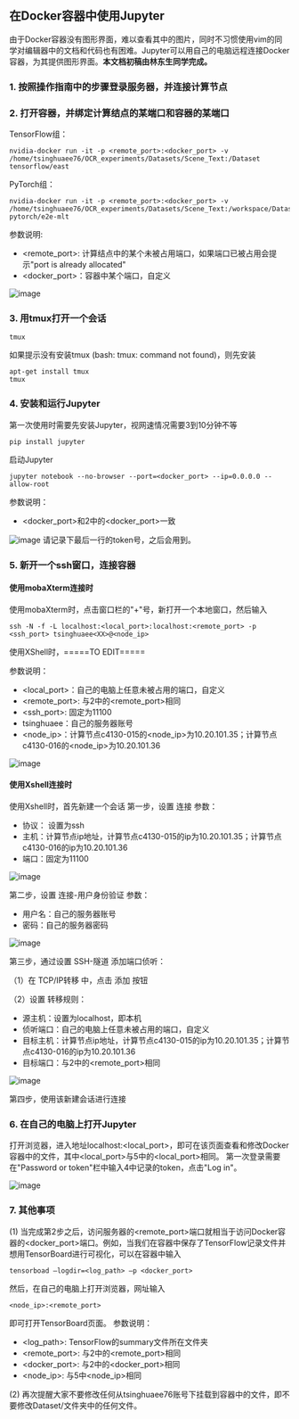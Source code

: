 ## 在Docker容器中使用Jupyter
由于Docker容器没有图形界面，难以查看其中的图片，同时不习惯使用vim的同学对编辑器中的文档和代码也有困难。Jupyter可以用自己的电脑远程连接Docker容器，为其提供图形界面。**本文档初稿由林东生同学完成。**

### 1. 按照操作指南中的步骤登录服务器，并连接计算节点

### 2. 打开容器，并绑定计算结点的某端口和容器的某端口
TensorFlow组：
```shell
nvidia-docker run -it -p <remote_port>:<docker_port> -v /home/tsinghuaee76/OCR_experiments/Datasets/Scene_Text:/Dataset tensorflow/east
```
PyTorch组：
```shell
nvidia-docker run -it -p <remote_port>:<docker_port> -v /home/tsinghuaee76/OCR_experiments/Datasets/Scene_Text:/workspace/Dataset pytorch/e2e-mlt
```
参数说明:
* <remote_port>: 计算结点中的某个未被占用端口，如果端口已被占用会提示"port is already allocated"
* <docker_port>：容器中某个端口，自定义

![image](https://github.com/RuijieJ/doc/blob/master/imgs/1.png)

### 3. 用tmux打开一个会话
```shell
tmux
```
如果提示没有安装tmux (bash: tmux: command not found)，则先安装
```shell
apt-get install tmux
tmux
```

### 4. 安装和运行Jupyter
第一次使用时需要先安装Jupyter，视网速情况需要3到10分钟不等
```shell
pip install jupyter
```
启动Jupyter
```shell
jupyter notebook --no-browser --port=<docker_port> --ip=0.0.0.0 --allow-root
```
参数说明：
* <docker_port>和2中的<docker_port>一致

![image](https://github.com/RuijieJ/doc/blob/master/imgs/2.png)
请记录下最后一行的token号，之后会用到。

### 5. 新开一个ssh窗口，连接容器

#### 使用mobaXterm连接时
使用mobaXterm时，点击窗口栏的"+"号，新打开一个本地窗口，然后输入
```shell
ssh -N -f -L localhost:<local_port>:localhost:<remote_port> -p <ssh_port> tsinghuaee<XX>@<node_ip>
```
使用XShell时，=====TO EDIT=====

参数说明：
* <local_port>：自己的电脑上任意未被占用的端口，自定义
* <remote_port>: 与2中的<remote_port>相同
* <ssh_port>: 固定为11100
* tsinghuaee<XX>：自己的服务器账号
* <node_ip>：计算节点c4130-015的<node_ip>为10.20.101.35；计算节点c4130-016的<node_ip>为10.20.101.36

![image](https://github.com/RuijieJ/doc/blob/master/imgs/3.png)

#### 使用Xshell连接时
使用Xshell时，首先新建一个会话
第一步，设置 连接 参数：
* 协议： 设置为ssh
* 主机：计算节点ip地址，计算节点c4130-015的ip为10.20.101.35；计算节点c4130-016的ip为10.20.101.36
* 端口：固定为11100

![image](https://github.com/RuijieJ/doc/blob/master/imgs/xshell1.png)

第二步，设置 连接-用户身份验证 参数：
* 用户名：自己的服务器账号
* 密码：自己的服务器密码

![image](https://github.com/RuijieJ/doc/blob/master/imgs/xshell2.png)

第三步，通过设置 SSH-隧道 添加端口侦听：

（1）在 TCP/IP转移 中，点击 添加 按钮

（2）设置 转移规则：
* 源主机：设置为localhost，即本机
* 侦听端口：自己的电脑上任意未被占用的端口，自定义
* 目标主机：计算节点ip地址，计算节点c4130-015的ip为10.20.101.35；计算节点c4130-016的ip为10.20.101.36
* 目标端口：与2中的<remote_port>相同

![image](https://github.com/RuijieJ/doc/blob/master/imgs/xshell3.png)

第四步，使用该新建会话进行连接

### 6. 在自己的电脑上打开Jupyter
打开浏览器，进入地址localhost:<local_port>，即可在该页面查看和修改Docker容器中的文件，其中<local_port>与5中的<local_port>相同。
第一次登录需要在"Password or token"栏中输入4中记录的token，点击"Log in"。

![image](https://github.com/RuijieJ/doc/blob/master/imgs/5.png)

### 7. 其他事项
(1) 当完成第2步之后，访问服务器的<remote_port>端口就相当于访问Docker容器的<docker_port>端口。例如，当我们在容器中保存了TensorFlow记录文件并想用TensorBoard进行可视化，可以在容器中输入
```shell
tensorboad –logdir=<log_path> –p <docker_port>
```
然后，在自己的电脑上打开浏览器，网址输入
```shell
<node_ip>:<remote_port>
```
即可打开TensorBoard页面。
参数说明：
* <log_path>: TensorFlow的summary文件所在文件夹
* <remote_port>: 与2中的<remote_port>相同
* <docker_port>: 与2中的<docker_port>相同
* <node_ip>: 与5中<node_ip>相同

(2) 再次提醒大家不要修改任何从tsinghuaee76账号下挂载到容器中的文件，即不要修改Dataset/文件夹中的任何文件。

